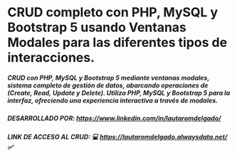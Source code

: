 # CRUD completo con PHP, MySQL y Bootstrap 5 usando Ventanas Modales para las diferentes tipos de interacciones.

##### CRUD con PHP, MySQL y Bootstrap 5 mediante ventanas modales, sistema completo de gestión de datos, abarcando operaciones de (Create, Read, Update y Delete). Utiliza PHP, MySQL y Bootstrap 5 para la interfaz, ofreciendo una experiencia interactiva a través de modales.

##### DESARROLLADO POR: https://www.linkedin.com/in/lautaromdelgado/

##### LINK DE ACCESO AL CRUD: 💻 https://lautaromdelgado.alwaysdata.net/ ✅
